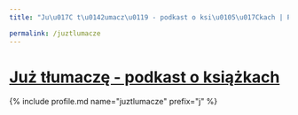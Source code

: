 ```yaml
---
title: "Ju\u017C t\u0142umacz\u0119 - podkast o ksi\u0105\u017Ckach | Patromierz"

permalink: /juztlumacze
---
```


# [Już tłumaczę - podkast o książkach](https://patronite.pl/juztlumacze)

{% include profile.md name="juztlumacze" prefix="j" %}
